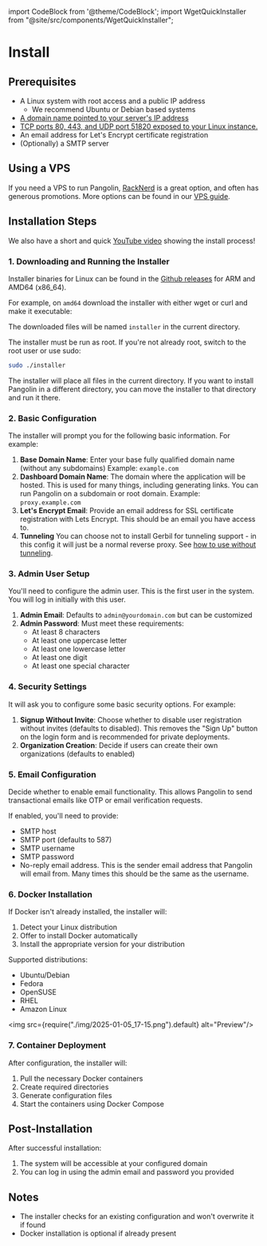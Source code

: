 import CodeBlock from '@theme/CodeBlock';
import WgetQuickInstaller from "@site/src/components/WgetQuickInstaller";

# Install

## Prerequisites

-   A Linux system with root access and a public IP address
    -   We recommend Ubuntu or Debian based systems
-   [A domain name pointed to your server's IP address](./02-dns-networking.md)
-   [TCP ports 80, 443, and UDP port 51820 exposed to your Linux instance.](./02-dns-networking.md)
-   An email address for Let's Encrypt certificate registration
-   (Optionally) a SMTP server

## Using a VPS

If you need a VPS to run Pangolin, [RackNerd](https://my.racknerd.com/aff.php?aff=13788) is a great option, and often has generous promotions. More options can be found in our [VPS guide](./01-choosing-a-vps.md).

## Installation Steps

We also have a short and quick [YouTube video](https://youtu.be/W0uVLjTyAn8) showing the install process!

### 1. Downloading and Running the Installer

Installer binaries for Linux can be found in the [Github releases](https://github.com/fosrl/pangolin/releases) for ARM and AMD64 (x86_64).

For example, on `amd64` download the installer with either wget or curl and make it executable:

<WgetQuickInstaller />

The downloaded files will be named `installer` in the current directory.

The installer must be run as root. If you're not already root, switch to the root user or use sudo:

```bash
sudo ./installer
```

The installer will place all files in the current directory. If you want to install Pangolin in a different directory, you can move the installer to that directory and run it there.

### 2. Basic Configuration

The installer will prompt you for the following basic information. For example:

1. **Base Domain Name**: Enter your base fully qualified domain name (without any subdomains) Example: `example.com`
2. **Dashboard Domain Name**: The domain where the application will be hosted. This is used for many things, including generating links. You can run Pangolin on a subdomain or root domain. Example: `proxy.example.com`
3. **Let's Encrypt Email**: Provide an email address for SSL certificate registration with Lets Encrypt. This should be an email you have access to.
4. **Tunneling** You can choose not to install Gerbil for tunneling support - in this config it will just be a normal reverse proxy. See [how to use without tunneling](../03-Pangolin/03-without-tunneling.md).

### 3. Admin User Setup

You'll need to configure the admin user. This is the first user in the system. You will log in initially with this user.

1. **Admin Email**: Defaults to `admin@yourdomain.com` but can be customized
2. **Admin Password**: Must meet these requirements:
    - At least 8 characters
    - At least one uppercase letter
    - At least one lowercase letter
    - At least one digit
    - At least one special character

### 4. Security Settings

It will ask you to configure some basic security options. For example:

1. **Signup Without Invite**: Choose whether to disable user registration without invites (defaults to disabled). This removes the "Sign Up" button on the login form and is recommended for private deployments.
2. **Organization Creation**: Decide if users can create their own organizations (defaults to enabled)

### 5. Email Configuration

Decide whether to enable email functionality. This allows Pangolin to send transactional emails like OTP or email verification requests.

If enabled, you'll need to provide:

-   SMTP host
-   SMTP port (defaults to 587)
-   SMTP username
-   SMTP password
-   No-reply email address. This is the sender email address that Pangolin will email from. Many times this should be the same as the username.

### 6. Docker Installation

If Docker isn't already installed, the installer will:

1. Detect your Linux distribution
2. Offer to install Docker automatically
3. Install the appropriate version for your distribution

Supported distributions:

-   Ubuntu/Debian
-   Fedora
-   OpenSUSE
-   RHEL
-   Amazon Linux

<img src={require("./img/2025-01-05_17-15.png").default} alt="Preview"/>

### 7. Container Deployment

After configuration, the installer will:

1. Pull the necessary Docker containers
2. Create required directories
3. Generate configuration files
4. Start the containers using Docker Compose

## Post-Installation

After successful installation:

1. The system will be accessible at your configured domain
2. You can log in using the admin email and password you provided

## Notes

-   The installer checks for an existing configuration and won't overwrite it if found
-   Docker installation is optional if already present
